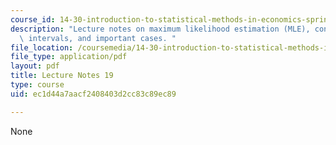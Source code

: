 ```yaml
---
course_id: 14-30-introduction-to-statistical-methods-in-economics-spring-2009
description: "Lecture notes on maximum likelihood estimation (MLE), con\uFB01dence\
  \ intervals, and important cases. "
file_location: /coursemedia/14-30-introduction-to-statistical-methods-in-economics-spring-2009/ec1d44a7aacf2408403d2cc83c89ec89_MIT14_30s09_lec19.pdf
file_type: application/pdf
layout: pdf
title: Lecture Notes 19
type: course
uid: ec1d44a7aacf2408403d2cc83c89ec89

---
```

None